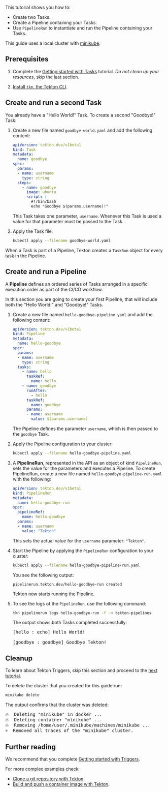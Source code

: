 <!--
---
title: "Getting Started with Pipelines"
linkTitle: "Getting Started with Pipelines"
weight: 2
description: >
  Create and run your first Tekton Pipeline
---
-->

This tutorial shows you how to:

+   Create two Tasks.
+   Create a Pipeline containing your Tasks.
+   Use `PipelineRun` to instantiate and run the Pipeline containing your Tasks.

This guide uses a local cluster with [minikube][].

## Prerequisites

1.  Complete the [Getting started with Tasks](/docs/getting-started/tasks/)
    tutorial. *Do not clean up your resources*, skip the last section.

1.  [Install `tkn`, the Tekton CLI](/docs/cli/).

## Create and run a second Task

You already have a "Hello World!" Task. To create a second "Goodbye!"
Task:

1.  Create a new file named  `goodbye-world.yaml` and add the following
    content:

    ```yaml
    apiVersion: tekton.dev/v1beta1
    kind: Task
    metadata:
      name: goodbye
    spec:
      params:
      - name: username
        type: string
      steps:
        - name: goodbye
          image: ubuntu
          script: |
            #!/bin/bash
            echo "Goodbye $(params.username)!"
    ```

    This Task takes one parameter, `username`. Whenever this Task is used a
    value for that parameter must be passed to the Task.

1.  Apply the Task file:

    ```bash
    kubectl apply --filename goodbye-world.yaml
    ```

When a Task is part of a Pipeline, Tekton creates a `TaskRun` object for every
task in the Pipeline.

## Create and run a Pipeline

A **Pipeline** defines an ordered series of Tasks arranged in a specific
execution order as part of the CI/CD workflow.

In this section you are going to create your first Pipeline, that will include
both the "Hello World!" and "Goodbye!" Tasks.

1.  Create a new file named  `hello-goodbye-pipeline.yaml` and add the following
    content:

    ```yaml
    apiVersion: tekton.dev/v1beta1
    kind: Pipeline
    metadata:
      name: hello-goodbye
    spec:
      params:
      - name: username
        type: string
      tasks:
        - name: hello
          taskRef:
            name: hello
        - name: goodbye
          runAfter:
            - hello
          taskRef:
            name: goodbye
          params:
          - name: username
            value: $(params.username)
    ```

    The Pipeline defines the parameter `username`, which is then passed to the
    `goodbye` Task.

1.  Apply the Pipeline configuration to your cluster:

    ```bash
    kubectl apply --filename hello-goodbye-pipeline.yaml
    ```

1.  A **PipelineRun**, represented in the API as an object of kind
    `PipelineRun`, sets the value for the parameters and executes a Pipeline. To
    create  PipelineRun, create a new file named
    `hello-goodbye-pipeline-run.yaml` with the following:

    ```yaml
    apiVersion: tekton.dev/v1beta1
    kind: PipelineRun
    metadata:
      name: hello-goodbye-run
    spec:
      pipelineRef:
        name: hello-goodbye
      params:
      - name: username
        value: "Tekton"
    ```
    
    This sets the actual value for the `username` parameter: `"Tekton"`.

1.  Start the Pipeline by applying the `PipelineRun` configuration to your
    cluster:

    ```bash
    kubectl apply --filename hello-goodbye-pipeline-run.yaml
    ```

    You see the following output:

    ```
    pipelinerun.tekton.dev/hello-goodbye-run created
    ```

    Tekton now starts running the Pipeline.

1.  To see the logs of the `PipelineRun`, use the following command:

    ```bash
    tkn pipelinerun logs hello-goodbye-run -f -n tekton-pipelines
    ```

    The output shows both Tasks completed successfully:

    <pre>
    [hello : echo] Hello World!

    [goodbye : goodbye] Goodbye Tekton!
    </pre>

## Cleanup

To learn about Tekton Triggers, skip this section and proceed to the
[next tutorial][triggers-qs].

To delete the cluster that you created for this guide run:

```bash
minikube delete
```

The output confirms that the cluster was deleted:

<pre>
🔥  Deleting "minikube" in docker ...
🔥  Deleting container "minikube" ...
🔥  Removing /home/user/.minikube/machines/minikube ...
💀  Removed all traces of the "minikube" cluster.
</pre>

## Further reading

We recommend that you complete [Getting started with Triggers][triggers-qs].

For more complex examples check:

- [Clone a git repository with Tekton][git-howto].
- [Build and push a container image with Tekton][kaniko-howto].

[minikube]: https://minikube.sigs.k8s.io/docs/start/
[kind]: https://kind.sigs.k8s.io/docs/user/quick-start/#installation
[kubectl]: https://github.com/tektoncd/pipeline/blob/main/docs/developers/local-setup.md
[git-howto]: /docs/how-to-guides/clone-repository/
[kaniko-howto]: /docs/how-to-guides/kaniko-build-push/
[triggers-qs]: /docs/getting-started/triggers/
